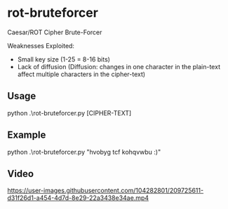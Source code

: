 # rot-bruteforcer
Caesar/ROT Cipher Brute-Forcer

Weaknesses Exploited:
- Small key size (1-25 = 8-16 bits)
- Lack of diffusion
(Diffusion: changes in one character in the plain-text affect multiple characters in the cipher-text)

## Usage
python .\rot-bruteforcer.py [CIPHER-TEXT]

## Example
python .\rot-bruteforcer.py "hvobyg tcf kohqvwbu :)"

## Video

https://user-images.githubusercontent.com/104282801/209725611-d31f26d1-a454-4d7d-8e29-22a3438e34ae.mp4

